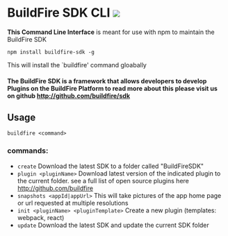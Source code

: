 # BuildFire SDK CLI ![](https://api.travis-ci.org/BuildFire/sdk-cli.svg)
**This Command Line Interface** is meant for use with npm to maintain the BuildFire SDK

`npm install buildfire-sdk -g`

This will install the `buildfire' command gloabally

#### The BuildFire SDK is a framework that allows developers to develop Plugins on the BuildFire Platform to read more about this please visit us on github http://github.com/buildfire/sdk

## Usage
`buildfire <command>`

### commands:
* `create` Download the latest SDK to a folder called "BuildFireSDK"
* `plugin <pluginName>` Download latest version of the indicated plugin to the current folder. see a full list of open source plugins here http://github.com/buildfire
* `snapshots <appId|appUrl>` This will take pictures of the app home page or url requested at multiple resolutions
* `init <pluginName> <pluginTemplate>` Create a new plugin (templates: webpack, react)
* `update` Download the latest SDK and update the current SDK folder
